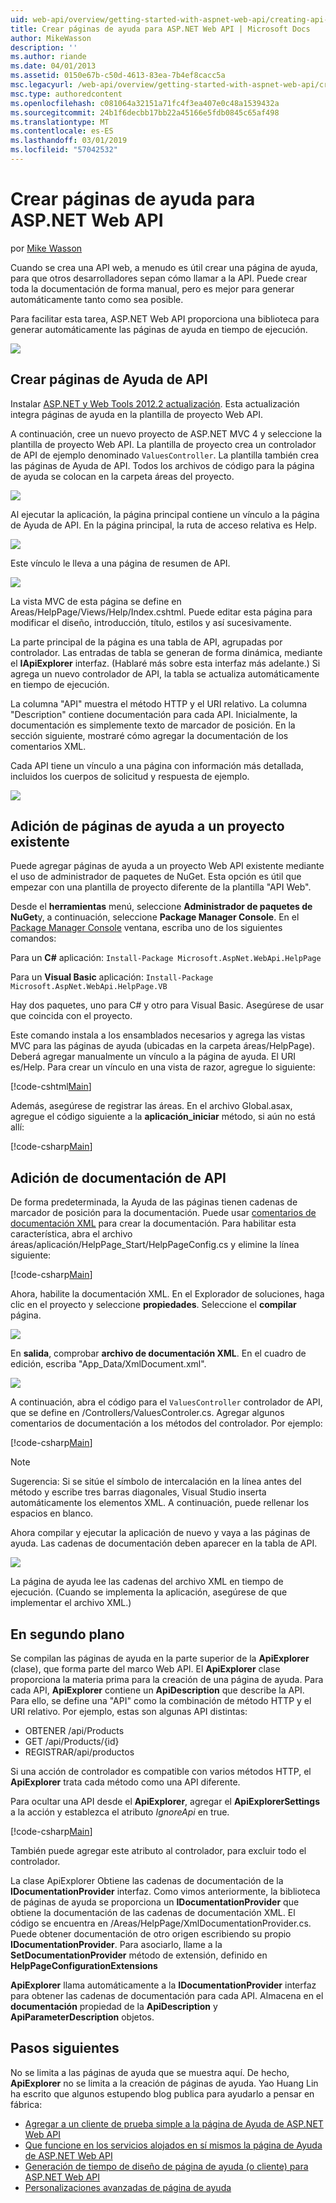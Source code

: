 ```yaml
---
uid: web-api/overview/getting-started-with-aspnet-web-api/creating-api-help-pages
title: Crear páginas de ayuda para ASP.NET Web API | Microsoft Docs
author: MikeWasson
description: ''
ms.author: riande
ms.date: 04/01/2013
ms.assetid: 0150e67b-c50d-4613-83ea-7b4ef8cacc5a
msc.legacyurl: /web-api/overview/getting-started-with-aspnet-web-api/creating-api-help-pages
msc.type: authoredcontent
ms.openlocfilehash: c081064a32151a71fc4f3ea407e0c48a1539432a
ms.sourcegitcommit: 24b1f6decbb17bb22a45166e5fdb0845c65af498
ms.translationtype: MT
ms.contentlocale: es-ES
ms.lasthandoff: 03/01/2019
ms.locfileid: "57042532"
---
```

<a name="creating-help-pages-for-aspnet-web-api"></a>Crear páginas de ayuda para ASP.NET Web API
====================
por [Mike Wasson](https://github.com/MikeWasson)

Cuando se crea una API web, a menudo es útil crear una página de ayuda, para que otros desarrolladores sepan cómo llamar a la API. Puede crear toda la documentación de forma manual, pero es mejor para generar automáticamente tanto como sea posible.

Para facilitar esta tarea, ASP.NET Web API proporciona una biblioteca para generar automáticamente las páginas de ayuda en tiempo de ejecución.

![](creating-api-help-pages/_static/image1.png)

## <a name="creating-api-help-pages"></a>Crear páginas de Ayuda de API

Instalar [ASP.NET y Web Tools 2012.2 actualización](https://go.microsoft.com/fwlink/?LinkId=282650). Esta actualización integra páginas de ayuda en la plantilla de proyecto Web API.

A continuación, cree un nuevo proyecto de ASP.NET MVC 4 y seleccione la plantilla de proyecto Web API. La plantilla de proyecto crea un controlador de API de ejemplo denominado `ValuesController`. La plantilla también crea las páginas de Ayuda de API. Todos los archivos de código para la página de ayuda se colocan en la carpeta áreas del proyecto.

![](creating-api-help-pages/_static/image2.png)

Al ejecutar la aplicación, la página principal contiene un vínculo a la página de Ayuda de API. En la página principal, la ruta de acceso relativa es Help.

![](creating-api-help-pages/_static/image3.png)

Este vínculo le lleva a una página de resumen de API.

![](creating-api-help-pages/_static/image4.png)

La vista MVC de esta página se define en Areas/HelpPage/Views/Help/Index.cshtml. Puede editar esta página para modificar el diseño, introducción, título, estilos y así sucesivamente.

La parte principal de la página es una tabla de API, agrupadas por controlador. Las entradas de tabla se generan de forma dinámica, mediante el **IApiExplorer** interfaz. (Hablaré más sobre esta interfaz más adelante.) Si agrega un nuevo controlador de API, la tabla se actualiza automáticamente en tiempo de ejecución.

La columna "API" muestra el método HTTP y el URI relativo. La columna "Description" contiene documentación para cada API. Inicialmente, la documentación es simplemente texto de marcador de posición. En la sección siguiente, mostraré cómo agregar la documentación de los comentarios XML.

Cada API tiene un vínculo a una página con información más detallada, incluidos los cuerpos de solicitud y respuesta de ejemplo.

![](creating-api-help-pages/_static/image5.png)

## <a name="adding-help-pages-to-an-existing-project"></a>Adición de páginas de ayuda a un proyecto existente

Puede agregar páginas de ayuda a un proyecto Web API existente mediante el uso de administrador de paquetes de NuGet. Esta opción es útil que empezar con una plantilla de proyecto diferente de la plantilla "API Web".

Desde el **herramientas** menú, seleccione **Administrador de paquetes de NuGet**y, a continuación, seleccione **Package Manager Console**. En el [Package Manager Console](http://docs.nuget.org/docs/start-here/using-the-package-manager-console) ventana, escriba uno de los siguientes comandos:

Para un **C#** aplicación: `Install-Package Microsoft.AspNet.WebApi.HelpPage`

Para un **Visual Basic** aplicación: `Install-Package Microsoft.AspNet.WebApi.HelpPage.VB`

Hay dos paquetes, uno para C# y otro para Visual Basic. Asegúrese de usar que coincida con el proyecto.

Este comando instala a los ensamblados necesarios y agrega las vistas MVC para las páginas de ayuda (ubicadas en la carpeta áreas/HelpPage). Deberá agregar manualmente un vínculo a la página de ayuda. El URI es/Help. Para crear un vínculo en una vista de razor, agregue lo siguiente:

[!code-cshtml[Main](creating-api-help-pages/samples/sample1.cshtml)]

Además, asegúrese de registrar las áreas. En el archivo Global.asax, agregue el código siguiente a la **aplicación\_iniciar** método, si aún no está allí:

[!code-csharp[Main](creating-api-help-pages/samples/sample2.cs?highlight=4)]

## <a name="adding-api-documentation"></a>Adición de documentación de API

De forma predeterminada, la Ayuda de las páginas tienen cadenas de marcador de posición para la documentación. Puede usar [comentarios de documentación XML](https://msdn.microsoft.com/library/b2s063f7.aspx) para crear la documentación. Para habilitar esta característica, abra el archivo áreas/aplicación/HelpPage\_Start/HelpPageConfig.cs y elimine la línea siguiente:

[!code-csharp[Main](creating-api-help-pages/samples/sample3.cs)]

Ahora, habilite la documentación XML. En el Explorador de soluciones, haga clic en el proyecto y seleccione **propiedades**. Seleccione el **compilar** página.

![](creating-api-help-pages/_static/image6.png)

En **salida**, comprobar **archivo de documentación XML**. En el cuadro de edición, escriba "App\_Data/XmlDocument.xml".

![](creating-api-help-pages/_static/image7.png)

A continuación, abra el código para el `ValuesController` controlador de API, que se define en /Controllers/ValuesControler.cs. Agregar algunos comentarios de documentación a los métodos del controlador. Por ejemplo:

[!code-csharp[Main](creating-api-help-pages/samples/sample4.cs)]

> [!NOTE]
> Sugerencia: Si se sitúe el símbolo de intercalación en la línea antes del método y escribe tres barras diagonales, Visual Studio inserta automáticamente los elementos XML. A continuación, puede rellenar los espacios en blanco.


Ahora compilar y ejecutar la aplicación de nuevo y vaya a las páginas de ayuda. Las cadenas de documentación deben aparecer en la tabla de API.

![](creating-api-help-pages/_static/image8.png)

La página de ayuda lee las cadenas del archivo XML en tiempo de ejecución. (Cuando se implementa la aplicación, asegúrese de que implementar el archivo XML.)

## <a name="under-the-hood"></a>En segundo plano

Se compilan las páginas de ayuda en la parte superior de la **ApiExplorer** (clase), que forma parte del marco Web API. El **ApiExplorer** clase proporciona la materia prima para la creación de una página de ayuda. Para cada API, **ApiExplorer** contiene un **ApiDescription** que describe la API. Para ello, se define una "API" como la combinación de método HTTP y el URI relativo. Por ejemplo, estas son algunas API distintas:

- OBTENER /api/Products
- GET /api/Products/{id}
- REGISTRAR/api/productos

Si una acción de controlador es compatible con varios métodos HTTP, el **ApiExplorer** trata cada método como una API diferente.

Para ocultar una API desde el **ApiExplorer**, agregar el **ApiExplorerSettings** a la acción y establezca el atributo *IgnoreApi* en true.

[!code-csharp[Main](creating-api-help-pages/samples/sample5.cs)]

También puede agregar este atributo al controlador, para excluir todo el controlador.

La clase ApiExplorer Obtiene las cadenas de documentación de la **IDocumentationProvider** interfaz. Como vimos anteriormente, la biblioteca de páginas de ayuda se proporciona un **IDocumentationProvider** que obtiene la documentación de las cadenas de documentación XML. El código se encuentra en /Areas/HelpPage/XmlDocumentationProvider.cs. Puede obtener documentación de otro origen escribiendo su propio **IDocumentationProvider**. Para asociarlo, llame a la **SetDocumentationProvider** método de extensión, definido en **HelpPageConfigurationExtensions**

**ApiExplorer** llama automáticamente a la **IDocumentationProvider** interfaz para obtener las cadenas de documentación para cada API. Almacena en el **documentación** propiedad de la **ApiDescription** y **ApiParameterDescription** objetos.

## <a name="next-steps"></a>Pasos siguientes

No se limita a las páginas de ayuda que se muestra aquí. De hecho, **ApiExplorer** no se limita a la creación de páginas de ayuda. Yao Huang Lin ha escrito que algunos estupendo blog publica para ayudarlo a pensar en fábrica:

- [Agregar a un cliente de prueba simple a la página de Ayuda de ASP.NET Web API](https://blogs.msdn.com/b/yaohuang1/archive/2012/12/02/adding-a-simple-test-client-to-asp-net-web-api-help-page.aspx)
- [Que funcione en los servicios alojados en sí mismos la página de Ayuda de ASP.NET Web API](https://blogs.msdn.com/b/yaohuang1/archive/2012/12/20/making-asp-net-web-api-help-page-work-on-self-hosted-services.aspx)
- [Generación de tiempo de diseño de página de ayuda (o cliente) para ASP.NET Web API](https://blogs.msdn.com/b/yaohuang1/archive/2013/01/20/design-time-generation-of-help-page-or-proxy-for-asp-net-web-api.aspx)
- [Personalizaciones avanzadas de página de ayuda](https://blogs.msdn.com/b/yaohuang1/archive/2012/12/10/asp-net-web-api-help-page-part-3-advanced-help-page-customizations.aspx)

